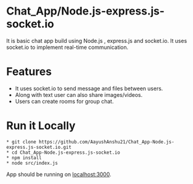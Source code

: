 # Chat_App/Node.js-express.js-socket.io

It is basic chat app build using Node.js , express.js and socket.io. It uses socket.io to implement real-time communication.

# Features
- It uses socket.io to send message and files between users.
- Along with text user can also share images/videos.
- Users can create rooms for group chat.

# Run it Locally
```
* git clone https://github.com/AayushAnshu21/Chat_App-Node.js-express.js-socket.io.git
* cd Chat_App-Node.js-express.js-socket.io
* npm install
* node src/index.js
```
App should be running on [localhost:3000](http://localhost:3000/).
